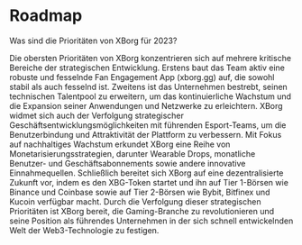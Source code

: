 # Roadmap

Was sind die Prioritäten von XBorg für 2023?

Die obersten Prioritäten von XBorg konzentrieren sich auf mehrere kritische Bereiche der strategischen Entwicklung. Erstens baut das Team aktiv eine robuste und fesselnde Fan Engagement App (xborg.gg) auf, die sowohl stabil als auch fesselnd ist. Zweitens ist das Unternehmen bestrebt, seinen technischen Talentpool zu erweitern, um das kontinuierliche Wachstum und die Expansion seiner Anwendungen und Netzwerke zu erleichtern. XBorg widmet sich auch der Verfolgung strategischer Geschäftsentwicklungsmöglichkeiten mit führenden Esport-Teams, um die Benutzerbindung und Attraktivität der Plattform zu verbessern. Mit Fokus auf nachhaltiges Wachstum erkundet XBorg eine Reihe von Monetarisierungsstrategien, darunter Wearable Drops, monatliche Benutzer- und Geschäftsabonnements sowie andere innovative Einnahmequellen. Schließlich bereitet sich XBorg auf eine dezentralisierte Zukunft vor, indem es den XBG-Token startet und ihn auf Tier 1-Börsen wie Binance und Coinbase sowie auf Tier 2-Börsen wie Bybit, Bitfinex und Kucoin verfügbar macht. Durch die Verfolgung dieser strategischen Prioritäten ist XBorg bereit, die Gaming-Branche zu revolutionieren und seine Position als führendes Unternehmen in der sich schnell entwickelnden Welt der Web3-Technologie zu festigen.
